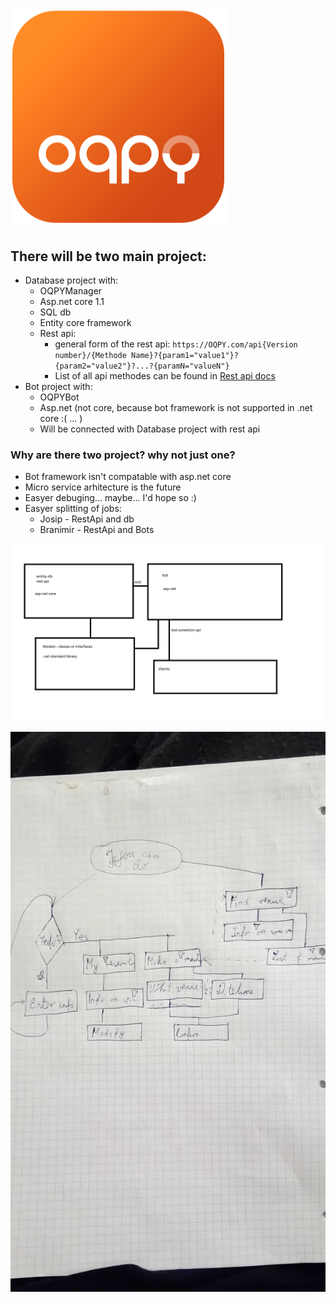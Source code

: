 # ![alt text](Docs/Logo.png) 


## There will be two main project:
* Database project with:
  * OQPYManager 
  * Asp.net core 1.1
  * SQL db 
  * Entity core framework
  * Rest api:
    *  general form of the rest api:  ``` https://OQPY.com/api{Version number}/{Methode Name}?{param1="value1"}?{param2="value2"}?...?{paramN="valueN"} ```
    *  List of all api methodes can be found in [Rest api docs](RESTAPIDocs.md)
* Bot project with:
  * OQPYBot 
  * Asp.net (not core, because bot framework is not supported in .net core :( ... )
  * Will be connected with Database project with rest api

 ### Why are there two project? why not just one?
  * Bot framework isn't compatable with asp.net core
  * Micro service arhitecture is the future
  * Easyer debuging... maybe... I'd hope so :)
  * Easyer splitting of jobs: 
    * Josip - RestApi and db
    * Branimir - RestApi and Bots

![alt text](Docs/HighLevelOverviewV2.jpg)

![alt text](Docs/IMG_20170318_220102.jpg) 
